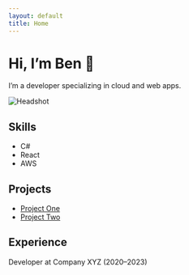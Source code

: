 ```yaml
---
layout: default
title: Home
---
```


# Hi, I’m Ben 👋
I’m a developer specializing in cloud and web apps.

![Headshot](assets/img/headshot.jpg)

## Skills
- C#
- React
- AWS

## Projects
- [Project One](https://github.com/username/project-one)
- [Project Two](https://github.com/username/project-two)

## Experience
Developer at Company XYZ (2020–2023)

